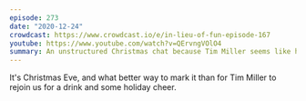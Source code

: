 ```yaml
---
episode: 273
date: "2020-12-24"
crowdcast: https://www.crowdcast.io/e/in-lieu-of-fun-episode-167
youtube: https://www.youtube.com/watch?v=QErvngVOlO4
summary: An unstructured Christmas chat because Tim Miller seems like he needs some socializing.
---
```

It's Christmas Eve, and what better way to mark it than for Tim Miller to rejoin us for a drink and some holiday cheer.
